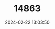 ---
title: "14863"
category: "Notomys fuscus"
draft: false
date: 2024-02-22 13:03:50
languages:
  Spanish; Castilian: ["Ratones Saltadores De Australia"]
  French: ["Souris Sauteuse"]
  English: ["Dusky Hopping-mouse"]
---